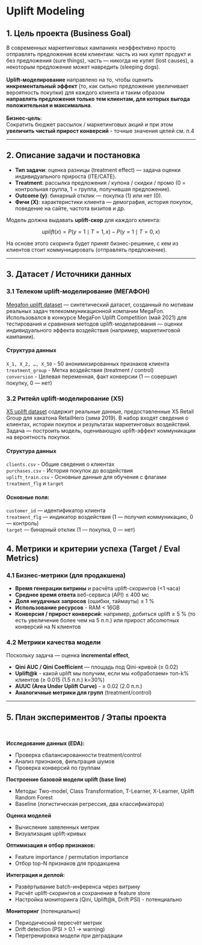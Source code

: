 # Uplift Modeling 

## 1. Цель проекта (Business Goal)

В современных маркетинговых кампаниях неэффективно просто отправлять предложения всем клиентам: часть из них купят продукт и без предложения (sure things), часть — никогда не купят (lost causes), а некоторым предложение может навредить (sleeping dogs).<br>
<br>
**Uplift-моделирование** направлено на то, чтобы оценить **инкрементальный эффект** (то, как сильно предложение увеличивает вероятность покупки) для каждого клиента и таким образом **направлять предложения только тем клиентам, для которых выгода положительная и максимальна**.<br>
<br>
**Бизнес-цель**:  
Сократить бюджет рассылок / маркетинговых акций и при этом **увеличить чистый прирост конверсий** - точные значения целей см. п.4  


---

## 2. Описание задачи и постановка

- **Тип задачи**: оценка разницы (treatment effect) — задача оценки индивидуального прироста (ITE/CATE).  
- **Тreatment**: рассылка предложения / купона / скидки / промо (0 = контрольная группа, 1 = группа, получившая предложение).  
- **Outcome (y)**: бинарный отклик — покупка (1) или нет (0).  
- **Фичи (X)**: характеристики клиента — демография, история покупок, поведение на сайте, частота визитов и др.

Модель должна выдавать **uplift-скор** для каждого клиента:  

$$uplift(x) = P(y=1 \mid T=1, x) - P(y=1 \mid T=0, x)$$


На основе этого скоринга будет принят бизнес-решение, с кем из клиентов стоит коммуницировать (отправлять предложение).

---

## 3. Датасет / Источники данных

### 3.1 Телеком uplift-моделирование (МЕГАФОН)
[Megafon uplift dataset](https://ods.ai/tracks/df21-megafon/competitions/megafon-df21-comp/data) — синтетический датасет, созданный по мотивам реальных задач телекоммуникационной компании MegaFon. Использовался в конкурсе MegaFon Uplift Competition (май 2021) для тестирования и сравнения методов uplift-моделирования — оценки индивидуального эффекта воздействия (например, маркетинговой кампании).


#### Структура данных
`X_1, X_2, …, X_50` - 50 анонимизированных признаков клиента <br>
`treatment_group` - Метка воздействия (treatment / control) <br>
`conversion` - Целевая переменная, факт конверсии (1 — совершил покупку, 0 — нет) <br>



### 3.2 Ритейл uplift-моделирование (X5)
[X5 uplift dataset](https://ods.ai/competitions/x5-retailhero-uplift-modeling/data) содержит реальные данные, предоставленные X5 Retail Group для хакатона RetailHero (зима 2019).
В набор входят сведения о клиентах, истории покупок и результатах маркетинговых воздействий.
Задача — построить модель, оценивающую uplift-эффект коммуникации на вероятность покупки.

#### Структура данных 
`clients.csv` - Общие сведения о клиентах <br>
`purchases.csv`	- История покупок до воздействия <br>
`uplift_train.csv` - Основные данные для обучения с флагами `treatment_flg` и `target`

#### Основные поля:

`customer_id` — идентификатор клиента<br>
`treatment_flg` — индикатор воздействия (1 — получил коммуникацию, 0 — контроль)<br>
`target` — бинарный отклик (1 — покупка, 0 — нет)<br>

## 4. Метрики и критерии успеха (Target / Eval Metrics)

### 4.1 Бизнес-метрики (для продакшена)

- **Время генерации витрины** и расчёта uplift-скорингов (<1 часа)
- **Среднее время ответа** веб-сервиса (API) ≤ 400 мс  
- **Доля неудачных запросов** (ошибки, таймауты) ≤ 1 %  
- **Использование ресурсов** - RAM < 16GB
- **Конверсия / прирост конверсий**: например, добиться uplift ≥ 5 % (то есть увеличение более чем на 5 п.п.) или прирост абсолютных конверсий на N клиентов  

### 4.2 Метрики качества модели

Поскольку задача — оценка **incremental effect**, 

- **Qini AUC / Qini Coefficient** — площадь под Qini-кривой (≥ 0.02) 
- **Uplift@k** - какой uplift мы получим, если мы «обработаем» топ-k% клиентов (≥ 0.015 (1.5 п.п.) k=30%)
- **AUUC (Area Under Uplift Curve)** - ≥ 0.02 (2.0 п.п.)
- **Аналогичные метрики для групп** (treatment/control)  

---


## 5. План экспериментов / Этапы проекта
<br>

**Исследование данных (EDA):**
   - Проверка сбалансированности treatment/control  
   - Анализ признаков, фильтрация шумов  
   - Проверка конверсий по группам  

**Построение базовой модели uplift (base line)**
   - Методы: Two-model, Class Transformation, T-Learner, X-Learner, Uplift Random Forest  
   - Baseline (логистическая регрессия, два классификатора)

**Оценка моделей**
   - Вычисление заявленных метрик
   - Визуализация uplift-кривых  

**Оптимизация и отбор признаков:**
   - Feature importance / permutation importance  
   - Отбор top-N признаков для продакшена  

**Интеграция и деплой:**
   - Развёртывание batch-инференса через витрину  
   - Расчёт uplift-скорингов и сохранение в feature store  
   - Настройка мониторинга (Qini, Uplift@k, Drift PSI) - потенциально

**Мониторинг** (потенциально)
   - Периодический пересчёт метрик  
   - Drift detection (PSI > 0.1 → warning)  
   - Перетренировка модели при деградации
